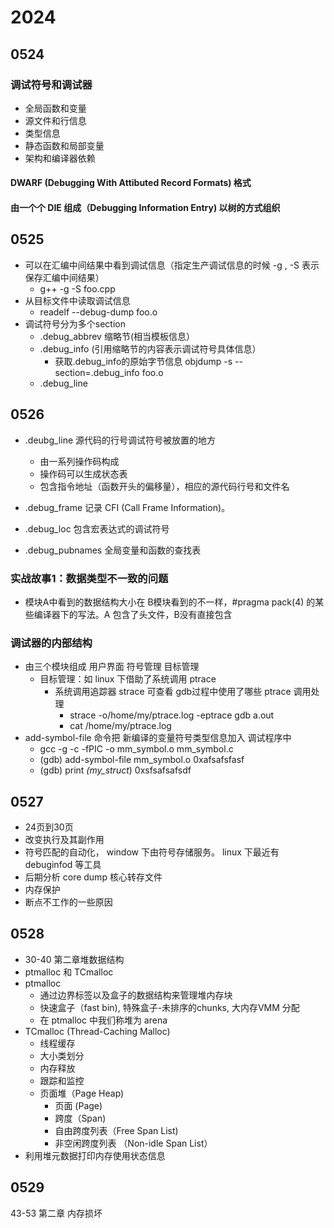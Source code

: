 # 2024

## 0524
### 调试符号和调试器
- 全局函数和变量
- 源文件和行信息
- 类型信息
- 静态函数和局部变量
- 架构和编译器依赖
#### DWARF (Debugging With Attibuted Record Formats) 格式
#### 由一个个 DIE 组成（Debugging Information Entry) 以树的方式组织

## 0525
- 可以在汇编中间结果中看到调试信息（指定生产调试信息的时候 -g , -S 表示保存汇编中间结果）
    - g++ -g -S foo.cpp
- 从目标文件中读取调试信息
    - readelf --debug-dump foo.o
- 调试符号分为多个section
    - .debug_abbrev 缩略节(相当模板信息）
    - .debug_info (引用缩略节的内容表示调试符号具体信息）
        - 获取.debug_info的原始字节信息 objdump -s --section=.debug_info foo.o
    - .debug_line 


## 0526
- .deubg_line 源代码的行号调试符号被放置的地方
    - 由一系列操作码构成
    - 操作码可以生成状态表
    - 包含指令地址（函数开头的偏移量），相应的源代码行号和文件名

- .debug_frame 记录 CFI (Call Frame Information)。 
- .debug_loc 包含宏表达式的调试符号
- .debug_pubnames 全局变量和函数的查找表

### 实战故事1：数据类型不一致的问题
- 模块A中看到的数据结构大小在 B模块看到的不一样，#pragma pack(4) 的某些编译器下的写法。A 包含了头文件，B没有直接包含
### 调试器的内部结构
- 由三个模块组成 用户界面 符号管理 目标管理
    - 目标管理：如 linux 下借助了系统调用 ptrace
        - 系统调用追踪器 strace 可查看 gdb过程中使用了哪些 ptrace 调用处理
            - strace -o/home/my/ptrace.log -eptrace gdb a.out
            - cat /home/my/ptrace.log 
- add-symbol-file 命令把 新编译的变量符号类型信息加入 调试程序中
    - gcc -g -c -fPIC -o mm_symbol.o mm_symbol.c
    - (gdb) add-symbol-file mm_symbol.o 0xafsafsfasf
    - (gdb) print *(my_struct*) 0xsfsafsafsdf

## 0527
- 24页到30页
- 改变执行及其副作用
- 符号匹配的自动化， window 下由符号存储服务。 linux 下最近有  debuginfod 等工具
- 后期分析 core dump 核心转存文件
- 内存保护
- 断点不工作的一些原因

## 0528
- 30-40 第二章堆数据结构
- ptmalloc 和 TCmalloc
- ptmalloc
    - 通过边界标签以及盒子的数据结构来管理堆内存块
    - 快速盒子（fast bin), 特殊盒子-未排序的chunks, 大内存VMM 分配
    - 在 ptmalloc 中我们称堆为 arena
- TCmalloc (Thread-Caching Malloc)
    - 线程缓存
    - 大小类划分
    - 内存释放
    - 跟踪和监控
    - 页面堆（Page Heap)
        - 页面 (Page)
        - 跨度（Span)
        - 自由跨度列表（Free Span List)
        - 非空闲跨度列表 （Non-idle Span List）
- 利用堆元数据打印内存使用状态信息

## 0529 
43-53 第二章 内存损坏

 
